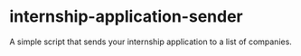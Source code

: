 # internship-application-sender
 A simple script that sends your internship application to a list of companies.
